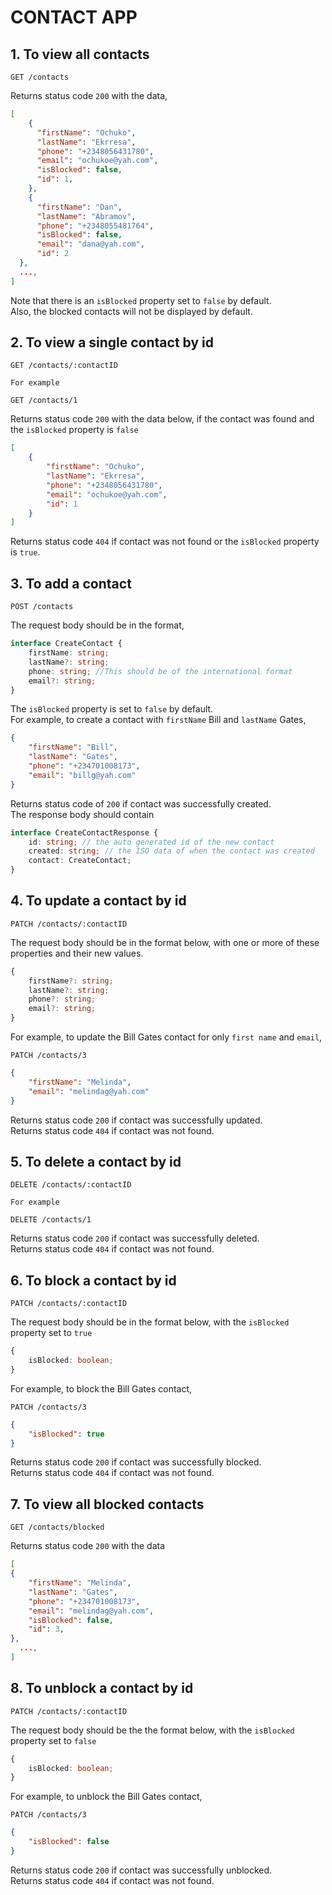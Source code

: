 # CONTACT APP

## 1. To view all contacts

```
GET /contacts
```

Returns status code `200` with the data,

```json
[
	{
      "firstName": "Ochuko",
      "lastName": "Ekrresa",
      "phone": "+2348056431780",
      "email": "ochukoe@yah.com",
      "isBlocked": false,
      "id": 1,
	},
	{
      "firstName": "Dan",
      "lastName": "Abramov",
      "phone": "+2348055481764",
      "isBlocked": false,
      "email": "dana@yah.com",
      "id": 2
  },
  ...,
]
```

Note that there is an `isBlocked` property set to `false` by default. \
Also, the blocked contacts will not be displayed by default.

## 2. To view a single contact by id

```
GET /contacts/:contactID

For example

GET /contacts/1
```

Returns status code `200` with the data below, if the contact was found and the `isBlocked` property is `false`

```json
[
	{
		"firstName": "Ochuko",
		"lastName": "Ekrresa",
		"phone": "+2348056431780",
		"email": "ochukoe@yah.com",
		"id": 1
	}
]
```

Returns status code `404` if contact was not found or the `isBlocked` property is `true`.

## 3. To add a contact

```
POST /contacts
```

The request body should be in the format,

```ts
interface CreateContact {
	firstName: string;
	lastName?: string;
	phone: string; //This should be of the international format
	email?: string;
}
```

The `isBlocked` property is set to `false` by default. \
For example, to create a contact with `firstName` Bill and `lastName` Gates,

```json
{
	"firstName": "Bill",
	"lastName": "Gates",
	"phone": "+234701008173",
	"email": "billg@yah.com"
}
```

Returns status code of `200` if contact was successfully created. \
The response body should contain

```ts
interface CreateContactResponse {
	id: string; // the auto generated id of the new contact
	created: string; // the ISO data of when the contact was created
	contact: CreateContact;
}
```

## 4. To update a contact by id

```
PATCH /contacts/:contactID
```

The request body should be in the format below, with one or more of these properties and their new values.

```ts
{
	firstName?: string;
	lastName?: string;
	phone?: string;
	email?: string;
}
```

For example, to update the Bill Gates contact for only `first name` and `email`,

```
PATCH /contacts/3
```

```json
{
	"firstName": "Melinda",
	"email": "melindag@yah.com"
}
```

Returns status code `200` if contact was successfully updated. \
Returns status code `404` if contact was not found.

## 5. To delete a contact by id

```
DELETE /contacts/:contactID

For example

DELETE /contacts/1
```

Returns status code `200` if contact was successfully deleted. \
Returns status code `404` if contact was not found.

## 6. To block a contact by id

```
PATCH /contacts/:contactID
```

The request body should be in the format below, with the `isBlocked` property set to `true`

```ts
{
	isBlocked: boolean;
}
```

For example, to block the Bill Gates contact,

```
PATCH /contacts/3
```

```json
{
	"isBlocked": true
}
```

Returns status code `200` if contact was successfully blocked. \
Returns status code `404` if contact was not found.

## 7. To view all blocked contacts

```
GET /contacts/blocked
```

Returns status code `200` with the data

```json
[
{
    "firstName": "Melinda",
    "lastName": "Gates",
    "phone": "+234701008173",
    "email": "melindag@yah.com",
    "isBlocked": false,
    "id": 3,
},
  ...,
]
```

## 8. To unblock a contact by id

```
PATCH /contacts/:contactID
```

The request body should be the the format below, with the `isBlocked` property set to `false`

```ts
{
	isBlocked: boolean;
}
```

For example, to unblock the Bill Gates contact,

```
PATCH /contacts/3
```

```json
{
	"isBlocked": false
}
```

Returns status code `200` if contact was successfully unblocked. \
Returns status code `404` if contact was not found.

